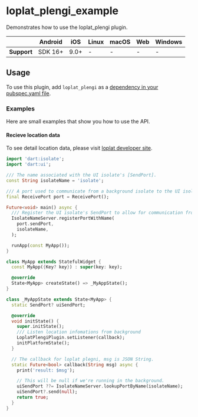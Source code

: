 # loplat_plengi_example

Demonstrates how to use the loplat_plengi plugin.

|             | Android | iOS  | Linux | macOS  | Web | Windows     |
|-------------|---------|------|-------|--------|-----|-------------|
| **Support** | SDK 16+ | 9.0+ |   -   |    -   |  -  |      -      |

## Usage
To use this plugin, add `loplat_plengi` as a [dependency in your pubspec.yaml file](https://flutter.dev/docs/development/platform-integration/platform-channels).

### Examples
Here are small examples that show you how to use the API.

#### Recieve location data
To see detail location data, please visit [loplat developer site](https://developers.loplat.com/android/#_2).

```dart
import 'dart:isolate';
import 'dart:ui';

/// The name associated with the UI isolate's [SendPort].
const String isolateName = 'isolate';

/// A port used to communicate from a background isolate to the UI isolate.
final ReceivePort port = ReceivePort();

Future<void> main() async {
  /// Register the UI isolate's SendPort to allow for communication from the background isolate.
  IsolateNameServer.registerPortWithName(
    port.sendPort,
    isolateName,
  );

  runApp(const MyApp());
}

class MyApp extends StatefulWidget {
  const MyApp({Key? key}) : super(key: key);

  @override
  State<MyApp> createState() => _MyAppState();
}

class _MyAppState extends State<MyApp> {
  static SendPort? uiSendPort;

  @override
  void initState() {
    super.initState();
    /// Listen location infomations from background
    LoplatPlengiPlugin.setListener(callback);
    initPlatformState();
  }

  // The callback for loplat plegni, msg is JSON String.
  static Future<bool> callback(String msg) async {
    print('result: $msg');

    // This will be null if we're running in the background.
    uiSendPort ??= IsolateNameServer.lookupPortByName(isolateName);
    uiSendPort?.send(null);
    return true;
  }
}
```

